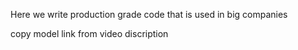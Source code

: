 Here we write production grade code that is used in big companies

copy model link from video discription

